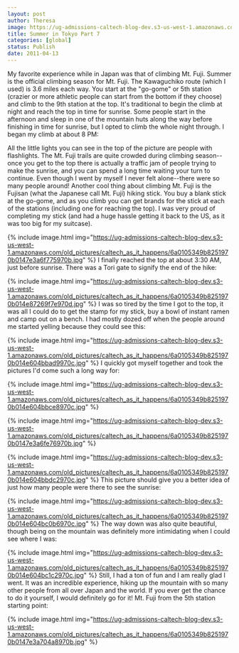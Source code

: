 ```yaml
---
layout: post
author: Theresa
image: https://ug-admissions-caltech-blog-dev.s3-us-west-1.amazonaws.com/old_pictures/caltech_as_it_happens/6a0105349b8251970b014e604bb1ab970c.jpg
title: Summer in Tokyo Part 7
categories: [global]
status: Publish
date: 2011-04-13
---
```


My favorite experience while in Japan was that of climbing Mt. Fuji. Summer is the official climbing season for Mt. Fuji. The Kawaguchiko route (which I used) is 3.6 miles each way. You start at the "go-gome" or 5th station (crazier or more athletic people can start from the bottom if they choose) and climb to the 9th station at the top. It's traditional to begin the climb at night and reach the top in time for sunrise. Some people start in the afternoon and sleep in one of the mountain huts along the way before finishing in time for sunrise, but I opted to climb the whole night through. I began my climb at about 8 PM:

All the little lights you can see in the top of the picture are people with flashlights. The Mt. Fuji trails are quite crowded during climbing season--once you get to the top there is actually a traffic jam of people trying to make the sunrise, and you can spend a long time waiting your turn to continue. Even though I went by myself I never felt alone--there were so many people around!
Another cool thing about climbing Mt. Fuji is the Fujisan (what the Japanese call Mt. Fuji) hiking stick. You buy a blank stick at the go-gome, and as you climb you can get brands for the stick at each of the stations (including one for reaching the top). I was very proud of completing my stick (and had a huge hassle getting it back to the US, as it was too big for my suitcase).


{% include image.html img="https://ug-admissions-caltech-blog-dev.s3-us-west-1.amazonaws.com/old_pictures/caltech_as_it_happens/6a0105349b8251970b0147e3a6f775970b.jpg" %}
I finally reached the top at about 3:30 AM, just before sunrise. There was a Tori gate to signify the end of the hike:


{% include image.html img="https://ug-admissions-caltech-blog-dev.s3-us-west-1.amazonaws.com/old_pictures/caltech_as_it_happens/6a0105349b8251970b014e87269f7e970d.jpg" %}
I was so tired by the time I got to the top, it was all I could do to get the stamp for my stick, buy a bowl of instant ramen and camp out on a bench. I had mostly dozed off when the people around me started yelling because they could see this:


{% include image.html img="https://ug-admissions-caltech-blog-dev.s3-us-west-1.amazonaws.com/old_pictures/caltech_as_it_happens/6a0105349b8251970b014e604bbad9970c.jpg" %}
I quickly got myself together and took the pictures I'd come such a long way for:


{% include image.html img="https://ug-admissions-caltech-blog-dev.s3-us-west-1.amazonaws.com/old_pictures/caltech_as_it_happens/6a0105349b8251970b014e604bbce8970c.jpg" %}

{% include image.html img="https://ug-admissions-caltech-blog-dev.s3-us-west-1.amazonaws.com/old_pictures/caltech_as_it_happens/6a0105349b8251970b0147e3a6fe76970b.jpg" %}

{% include image.html img="https://ug-admissions-caltech-blog-dev.s3-us-west-1.amazonaws.com/old_pictures/caltech_as_it_happens/6a0105349b8251970b014e604bbdc2970c.jpg" %}
This picture should give you a better idea of just how many people were there to see the sunrise:


{% include image.html img="https://ug-admissions-caltech-blog-dev.s3-us-west-1.amazonaws.com/old_pictures/caltech_as_it_happens/6a0105349b8251970b014e604bc0b6970c.jpg" %}
The way down was also quite beautiful, though being on the mountain was definitely more intimidating when I could see where I was:


{% include image.html img="https://ug-admissions-caltech-blog-dev.s3-us-west-1.amazonaws.com/old_pictures/caltech_as_it_happens/6a0105349b8251970b014e604bc1c2970c.jpg" %}
Still, I had a ton of fun and I am really glad I went. It was an incredible experience, hiking up the mountain with so many other people from all over Japan and the world. If you ever get the chance to do it yourself, I would definitely go for it!
Mt. Fuji from the 5th station starting point:


{% include image.html img="https://ug-admissions-caltech-blog-dev.s3-us-west-1.amazonaws.com/old_pictures/caltech_as_it_happens/6a0105349b8251970b0147e3a704a8970b.jpg" %}
